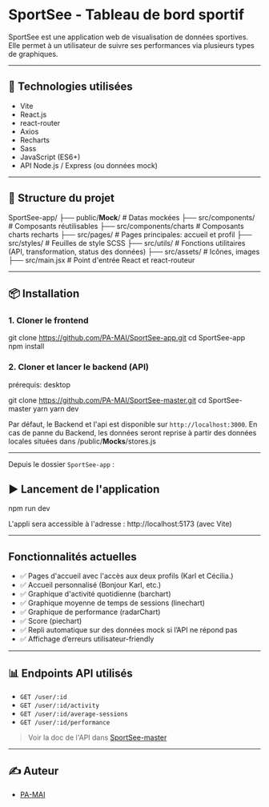 # SportSee - Tableau de bord sportif

SportSee est une application web de visualisation de données sportives. Elle permet à un utilisateur de suivre ses performances via plusieurs types de graphiques.

---

## 🚀 Technologies utilisées

- Vite
- React.js
- react-router
- Axios
- Recharts
- Sass
- JavaScript (ES6+)
- API Node.js / Express (ou données mock)

---

## 📁 Structure du projet

SportSee-app/
├── public/__Mock__/         # Datas mockées
├── src/components/          # Composants réutilisables
├── src/components/charts    # Composants charts recharts
├── src/pages/               # Pages principales: accueil et profil
├── src/styles/              # Feuilles de style SCSS
├── src/utils/               # Fonctions utilitaires (API, transformation, status des données)
├── src/assets/              # Icônes, images
├── src/main.jsx             # Point d'entrée React et react-routeur

---

## 📦 Installation

### 1. Cloner le frontend

git clone https://github.com/PA-MAI/SportSee-app.git
cd SportSee-app
npm install

### 2. Cloner et lancer le backend (API)
prérequis: desktop

git clone https://github.com/PA-MAI/SportSee-master.git
cd SportSee-master
yarn
yarn dev

Par défaut, le Backend et l'api est disponible sur `http://localhost:3000`.
En cas de panne du Backend, les données seront reprise à partir des données locales situées dans /public/__Mocks__/stores.js

---

Depuis le dossier `SportSee-app` :

## ▶️ Lancement de l'application

npm run dev

L'appli sera accessible à l'adresse : http://localhost:5173 (avec Vite)

---

## Fonctionnalités actuelles

- ✅ Pages d'accueil avec l'accès aux deux profils (Karl et Cécilia.)
- ✅ Accueil personnalisé (Bonjour Karl, etc.)
- ✅ Graphique d'activité quotidienne (barchart)
- ✅ Graphique moyenne de temps de sessions (linechart)
- ✅ Graphique de performance (radarChart)
- ✅ Score (piechart)
- ✅ Repli automatique sur des données mock si l’API ne répond pas
- ✅ Affichage d’erreurs utilisateur-friendly

---

## 📊 Endpoints API utilisés

- `GET /user/:id`
- `GET /user/:id/activity`
- `GET /user/:id/average-sessions`
- `GET /user/:id/performance`

> Voir la doc de l'API dans [SportSee-master](https://github.com/PA-MAI/SportSee-master)

---

## ✍️ Auteur

- [PA-MAI](https://github.com/PA-MAI)
